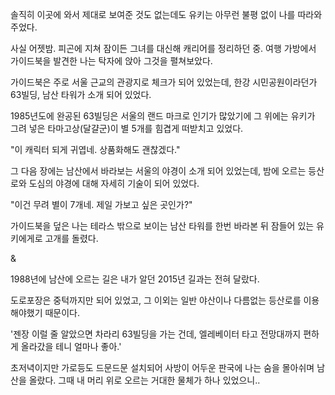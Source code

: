 솔직히 이곳에 와서 제대로 보여준 것도 없는데도 유키는 아무런 불평 없이 나를 따라와 주었다.

사실 어젯밤. 피곤에 지쳐 잠이든 그녀를 대신해 캐리어를 정리하던 중. 여행 가방에서 가이드북을 발견한 나는 탁자에 앉아 그것을 펼쳐보았다. 

가이드북은 주로 서울 근교의 관광지로 체크가 되어 있었는데, 한강 시민공원이라던가 63빌딩, 남산 타워가 소개 되어 있었다.

1985년도에 완공된 63빌딩은 서울의 랜드 마크로 인기가 많았기에 그 위에는 유키가 그려 넣은 타마고상(달걀군)이 별 5개를 힘겹게 떠받치고 있었다.

"이 캐릭터 되게 귀엽네. 상품화해도 괜찮겠다."

그 다음 장에는 남산에서 바라보는 서울의 야경이 소개 되어 있었는데, 밤에 오르는 등산로와 도심의 야경에 대해 자세히 기술이 되어 있었다.

"이건 무려 별이 7개네. 제일 가보고 싶은 곳인가?"

가이드북을 덮은 나는 테라스 밖으로 보이는 남산 타워를 한번 바라본 뒤 잠들어 있는 유키에게로 고개를 돌렸다.

&

1988년에 남산에 오르는 길은 내가 알던 2015년 길과는 전혀 달랐다.

도로포장은 중턱까지만 되어 있었고, 그 이외는 일반 야산이나 다름없는 등산로를 이용해야했기 때문이다.

'젠장 이럴 줄 알았으면 차라리 63빌딩을 가는 건데, 엘레베이터 타고 전망대까지 편하게 올라갔을 테니 얼마나 좋아.'

초저녁이지만 가로등도 드문드문 설치되어 사방이 어두운 판국에 나는 숨을 몰아쉬며 남산을 올랐다. 그때 내 머리 위로 오르는 거대한 물체가 하나 있었으니..